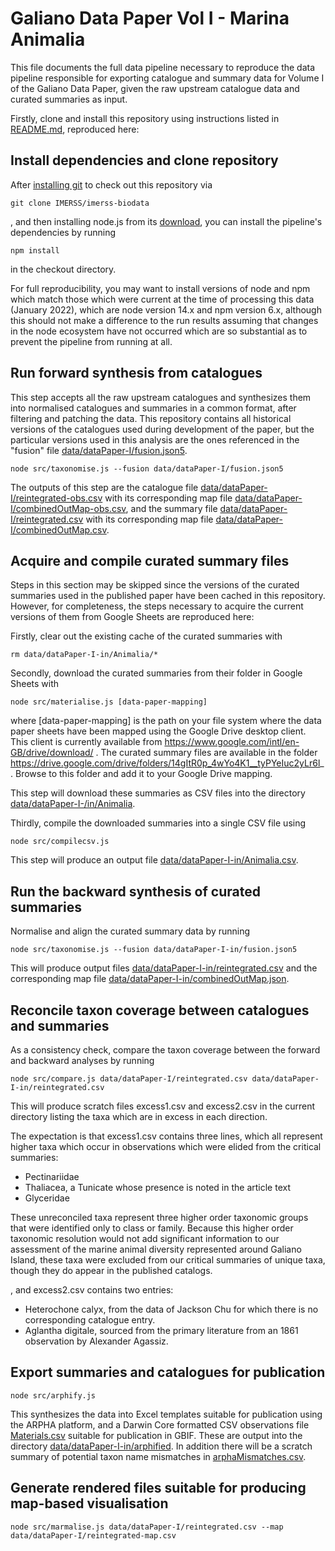 # Galiano Data Paper Vol I - Marina Animalia

This file documents the full data pipeline necessary to reproduce the data
pipeline responsible for exporting catalogue and summary data for Volume I
of the Galiano Data Paper, given the raw upstream catalogue data and curated
summaries as input.

Firstly, clone and install this repository using instructions listed in
[README.md](README.md), reproduced here:

## Install dependencies and clone repository

After [installing git](https://git-scm.com/book/en/v2/Getting-Started-Installing-Git) to check out this repository via

    git clone IMERSS/imerss-biodata

, and then installing node.js from its [download](https://nodejs.org/en/download/), you can install the pipeline's
dependencies by running

    npm install

in the checkout directory.

For full reproducibility, you may want to install versions of node and npm which match those which were current
at the time of processing this data (January 2022), which are node version 14.x and npm version 6.x, although this
should not make a difference to the run results assuming that changes in the node ecosystem have not occurred which
are so substantial as to prevent the pipeline from running at all.

## Run forward synthesis from catalogues

This step accepts all the raw upstream catalogues and synthesizes them into
normalised catalogues and summaries in a common format, after filtering and
patching the data. This repository contains all historical versions of the
catalogues used during development of the paper, but the particular versions
used in this analysis are the ones referenced in the "fusion" file
[data/dataPaper-I/fusion.json5](data/dataPaper-I/fusion.json5).

    node src/taxonomise.js --fusion data/dataPaper-I/fusion.json5

The outputs of this step are the catalogue file
[data/dataPaper-I/reintegrated-obs.csv](data/dataPaper-I/reintegrated-obs.csv) with its corresponding map file
[data/dataPaper-I/combinedOutMap-obs.csv](data/dataPaper-I/combinedOutMap-obs.csv), and the summary file
[data/dataPaper-I/reintegrated.csv](data/dataPaper-I/reintegrated.csv) with its corresponding map file
[data/dataPaper-I/combinedOutMap.csv](data/dataPaper-I/combinedOutMap.csv).

## Acquire and compile curated summary files

Steps in this section may be skipped since the versions of the curated summaries
used in the published paper have been cached in this repository. However, for
completeness, the steps necessary to acquire the current versions of them
from Google Sheets are reproduced here:

Firstly, clear out the existing cache of the curated summaries with

    rm data/dataPaper-I-in/Animalia/*

Secondly, download the curated summaries from their folder in Google Sheets with

    node src/materialise.js [data-paper-mapping]

where [data-paper-mapping] is the path on your file system where the data
paper sheets have been mapped using the Google Drive desktop client. This
client is currently available from
https://www.google.com/intl/en-GB/drive/download/ . The curated summary
files are available in the folder https://drive.google.com/drive/folders/14gItR0p_4wYo4K1__tyPYeIuc2yLr6l_ .
Browse to this folder and add it to your Google Drive mapping.

This step will download these summaries as CSV files into the directory
[data/dataPaper-I-/in/Animalia](data/dataPaper-I-/in/Animalia).

Thirdly, compile the downloaded summaries into a single CSV file using

    node src/compilecsv.js 

This step will produce an output file [data/dataPaper-I-in/Animalia.csv](data/dataPaper-I-in/Animalia.csv).

## Run the backward synthesis of curated summaries

Normalise and align the curated summary data by running

    node src/taxonomise.js --fusion data/dataPaper-I-in/fusion.json5

This will produce output files [data/dataPaper-I-in/reintegrated.csv](data/dataPaper-I-in/reintegrated.csv) and the
corresponding map file [data/dataPaper-I-in/combinedOutMap.json](data/dataPaper-I-in/combinedOutMap.json).

## Reconcile taxon coverage between catalogues and summaries

As a consistency check, compare the taxon coverage between the forward and
backward analyses by running

    node src/compare.js data/dataPaper-I/reintegrated.csv data/dataPaper-I-in/reintegrated.csv

This will produce scratch files excess1.csv and excess2.csv in the current directory
listing the taxa which are in excess in each direction.

The expectation is that
excess1.csv contains three lines, which all represent higher taxa which occur in observations which were elided from
the critical summaries:

* Pectinariidae
* Thaliacea, a Tunicate whose presence is noted in the article text
* Glyceridae

These unreconciled taxa represent three higher order taxonomic groups that were identified only to class or family.
Because this higher order taxonomic resolution would not add significant information to our assessment of the marine
animal diversity represented around Galiano Island, these taxa were excluded from our critical summaries of unique
taxa, though they do appear in the published catalogs.

, and excess2.csv contains two entries:

* Heterochone calyx, from the data of Jackson Chu for which there is no corresponding
catalogue entry.
* Aglantha digitale, sourced from the primary literature from an 1861 observation
by Alexander Agassiz.

## Export summaries and catalogues for publication

    node src/arphify.js

This synthesizes the data into Excel templates suitable for publication using
the ARPHA platform, and a Darwin Core formatted CSV observations file [Materials.csv](data/dataPaper-I-in/arphified/Materials.csv)
suitable for publication in GBIF. These are output into the directory
[data/dataPaper-I-in/arphified](data/dataPaper-I-in/arphified). In addition there will be a scratch summary
of potential taxon name mismatches in [arphaMismatches.csv](arphaMismatches.csv).

## Generate rendered files suitable for producing map-based visualisation

    node src/marmalise.js data/dataPaper-I/reintegrated.csv --map data/dataPaper-I/reintegrated-map.csv

